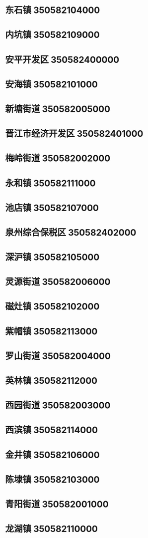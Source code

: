 # 东石镇 350582104000
# 内坑镇 350582109000
# 安平开发区 350582400000
# 安海镇 350582101000
# 新塘街道 350582005000
# 晋江市经济开发区 350582401000
# 梅岭街道 350582002000
# 永和镇 350582111000
# 池店镇 350582107000
# 泉州综合保税区 350582402000
# 深沪镇 350582105000
# 灵源街道 350582006000
# 磁灶镇 350582102000
# 紫帽镇 350582113000
# 罗山街道 350582004000
# 英林镇 350582112000
# 西园街道 350582003000
# 西滨镇 350582114000
# 金井镇 350582106000
# 陈埭镇 350582103000
# 青阳街道 350582001000
# 龙湖镇 350582110000
